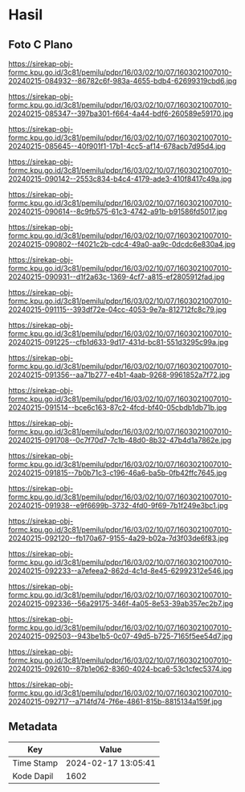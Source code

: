 # Hasil

## Foto C Plano

https://sirekap-obj-formc.kpu.go.id/3c81/pemilu/pdpr/16/03/02/10/07/1603021007010-20240215-084932--86782c6f-983a-4655-bdb4-62699319cbd6.jpg

https://sirekap-obj-formc.kpu.go.id/3c81/pemilu/pdpr/16/03/02/10/07/1603021007010-20240215-085347--397ba301-f664-4a44-bdf6-260589e59170.jpg

https://sirekap-obj-formc.kpu.go.id/3c81/pemilu/pdpr/16/03/02/10/07/1603021007010-20240215-085645--40f901f1-17b1-4cc5-af14-678acb7d95d4.jpg

https://sirekap-obj-formc.kpu.go.id/3c81/pemilu/pdpr/16/03/02/10/07/1603021007010-20240215-090142--2553c834-b4c4-4179-ade3-410f8417c49a.jpg

https://sirekap-obj-formc.kpu.go.id/3c81/pemilu/pdpr/16/03/02/10/07/1603021007010-20240215-090614--8c9fb575-61c3-4742-a91b-b91586fd5017.jpg

https://sirekap-obj-formc.kpu.go.id/3c81/pemilu/pdpr/16/03/02/10/07/1603021007010-20240215-090802--f4021c2b-cdc4-49a0-aa9c-0dcdc6e830a4.jpg

https://sirekap-obj-formc.kpu.go.id/3c81/pemilu/pdpr/16/03/02/10/07/1603021007010-20240215-090931--d1f2a63c-1369-4cf7-a815-ef2805912fad.jpg

https://sirekap-obj-formc.kpu.go.id/3c81/pemilu/pdpr/16/03/02/10/07/1603021007010-20240215-091115--393df72e-04cc-4053-9e7a-812712fc8c79.jpg

https://sirekap-obj-formc.kpu.go.id/3c81/pemilu/pdpr/16/03/02/10/07/1603021007010-20240215-091225--cfb1d633-9d17-431d-bc81-551d3295c99a.jpg

https://sirekap-obj-formc.kpu.go.id/3c81/pemilu/pdpr/16/03/02/10/07/1603021007010-20240215-091356--aa71b277-e4b1-4aab-9268-9961852a7f72.jpg

https://sirekap-obj-formc.kpu.go.id/3c81/pemilu/pdpr/16/03/02/10/07/1603021007010-20240215-091514--bce6c163-87c2-4fcd-bf40-05cbdb1db71b.jpg

https://sirekap-obj-formc.kpu.go.id/3c81/pemilu/pdpr/16/03/02/10/07/1603021007010-20240215-091708--0c7f70d7-7c1b-48d0-8b32-47b4d1a7862e.jpg

https://sirekap-obj-formc.kpu.go.id/3c81/pemilu/pdpr/16/03/02/10/07/1603021007010-20240215-091815--7b0b71c3-c196-46a6-ba5b-0fb42ffc7645.jpg

https://sirekap-obj-formc.kpu.go.id/3c81/pemilu/pdpr/16/03/02/10/07/1603021007010-20240215-091938--e9f6699b-3732-4fd0-9f69-7b1f249e3bc1.jpg

https://sirekap-obj-formc.kpu.go.id/3c81/pemilu/pdpr/16/03/02/10/07/1603021007010-20240215-092120--fb170a67-9155-4a29-b02a-7d3f03de6f83.jpg

https://sirekap-obj-formc.kpu.go.id/3c81/pemilu/pdpr/16/03/02/10/07/1603021007010-20240215-092233--a7efeea2-862d-4c1d-8e45-62992312e546.jpg

https://sirekap-obj-formc.kpu.go.id/3c81/pemilu/pdpr/16/03/02/10/07/1603021007010-20240215-092336--56a29175-346f-4a05-8e53-39ab357ec2b7.jpg

https://sirekap-obj-formc.kpu.go.id/3c81/pemilu/pdpr/16/03/02/10/07/1603021007010-20240215-092503--943be1b5-0c07-49d5-b725-7165f5ee54d7.jpg

https://sirekap-obj-formc.kpu.go.id/3c81/pemilu/pdpr/16/03/02/10/07/1603021007010-20240215-092610--87b1e062-8360-4024-bca6-53c1cfec5374.jpg

https://sirekap-obj-formc.kpu.go.id/3c81/pemilu/pdpr/16/03/02/10/07/1603021007010-20240215-092717--a714fd74-7f6e-4861-815b-8815134a159f.jpg


## Metadata

| Key        | Value               |
| ---------- | ------------------- |
| Time Stamp | 2024-02-17 13:05:41 |
| Kode Dapil | 1602                |



